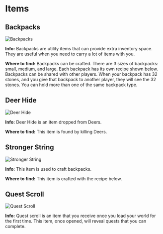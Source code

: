 # Items

## Backpacks

![Backpacks](https://github.com/MiguelVeraXd/Valley-Dimensional-Wiki/blob/main/Main/Wiki/assets/items/aire_bueno.png)

**Info:** Backpacks are utility items that can provide extra inventory space. They are useful when you need to carry a lot of items with you.

**Where to find:** Backpacks can be crafted. There are 3 sizes of backpacks: small, medium, and large. Each backpack has its own recipe shown below. Backpacks can be shared with other players. When your backpack has 32 stones, and you give that backpack to another player, they will see the 32 stones. You can hold more than one of the same backpack type.

## Deer Hide

![Deer Hide](https://github.com/MiguelVeraXd/Valley-Dimensional-Wiki/blob/main/assets/items/deer_hide.png)

**Info:** Deer Hide is an item dropped from Deers.

**Where to find:** This item is found by killing Deers.

## Stronger String

![Stronger String](https://github.com/MiguelVeraXd/Valley-Dimensional-Wiki/blob/main/assets/items/stronger_string.png)

**Info:** This item is used to craft backpacks.

**Where to find:** This item is crafted with the recipe below.

## Quest Scroll

![Quest Scroll](https://github.com/MiguelVeraXd/Valley-Dimensional-Wiki/blob/main/assets/items/quest_scroll.png)

**Info:** Quest scroll is an item that you receive once you load your world for the first time. This item, once opened, will reveal quests that you can complete.
